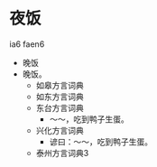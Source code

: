# 夜饭
ia6 faen6
+ 晚饭
+ 晚饭。
  * 如皋方言词典
  * 如东方言词典
  * 东台方言词典
    - ～～，吃到鸭子生蛋。
  * 兴化方言词典
    - 谚曰：～～，吃到鸭子生蛋。
  * 泰州方言词典3
